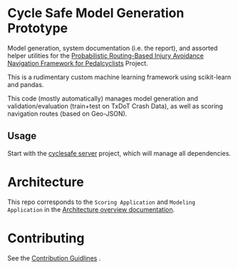 # Cycle Safe Model Generation Prototype

Model generation, system documentation (i.e. the report), and assorted helper utilities for the [Probabilistic Routing-Based Injury Avoidance Navigation Framework for Pedalcyclists](https://github.com/YoinkBird/cyclesafe/blob/master/docs/report/report.md) Project.

This is a rudimentary custom machine learning framework using scikit-learn and pandas.

This code (mostly automatically) manages model generation and validation/evaluation (train+test on TxDoT Crash Data), as well as scoring navigation routes (based on Geo-JSON).


## Usage

Start with the [cyclesafe server](https://github.com/YoinkBird/cyclesafe_server) project, which will manage all dependencies.

# Architecture

This repo corresponds to the `Scoring Application` and `Modeling Application` in the [Architecture overview documentation](https://github.com/YoinkBird/cyclesafe/blob/master/docs/report/report.md#architecture).

# Contributing

See the [Contribution Guidlines](./CONTRIBUTING.md) .
